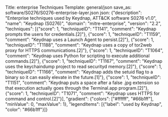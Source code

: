 Title: enterprise Techniques
Template: general/json
save_as: software/S0276/S0276-enterprise-layer.json
json: {"description": "Enterprise techniques used by Keydnap, ATT&CK software S0276 v1.0", "name": "Keydnap (S0276)", "domain": "mitre-enterprise", "version": "2.2", "techniques": [{"score": 1, "techniqueID": "T1141", "comment": "Keydnap prompts the users for credentials.[2]"}, {"score": 1, "techniqueID": "T1159", "comment": "Keydnap uses a Launch Agent to persist.[2]"}, {"score": 1, "techniqueID": "T1188", "comment": "Keydnap uses a copy of tor2web proxy for HTTPS communications.[2]"}, {"score": 1, "techniqueID": "T1064", "comment": "Keydnap uses Python for scripting to execute additional commands.[2]"}, {"score": 1, "techniqueID": "T1167", "comment": "Keydnap uses the keychaindump project to read securityd memory.[2]"}, {"score": 1, "techniqueID": "T1166", "comment": "Keydnap adds the setuid flag to a binary so it can easily elevate in the future.[1]"}, {"score": 1, "techniqueID": "T1151", "comment": "Keydnap puts a space after a false .jpg extension so that execution actually goes through the Terminal.app program.[2]"}, {"score": 1, "techniqueID": "T1071", "comment": "Keydnap uses HTTPS for command and control.[2]"}], "gradient": {"colors": ["#ffffff", "#66b1ff"], "minValue": 0, "maxValue": 1}, "legendItems": [{"label": "used by Keydnap", "color": "#66b1ff"}]}